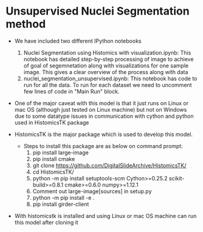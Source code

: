 # Unsupervised Nuclei Segmentation method

- We have included two different IPython notebooks
  1. Nuclei Segmentation using Histomics with visualization.ipynb: This notebook has detailed step-by-step processing of image to achieve of goal of segemnetation along with visualizations for one sample image. This gives a clear overview of the process along with data
  2. nuclei_segmentation_unsupervised.ipynb: This notebook has code to run for all the data. To run for each dataset we need to uncomment 
few lines of code in "Main Run" block.

- One of the major caveat with this model is that it just runs on Linux or mac OS (although just tested on Linux machine) but not on Windows due to some datatype issues in communication with cython and python used in HistomicsTK package

- HistomicsTK is the major package which is used to develop this model.
  - Steps to install this package are as below on command prompt:
    1. pip install large-image
    2. pip install cmake
    3. git clone https://github.com/DigitalSlideArchive/HistomicsTK/
    4. cd HistomicsTK/
    5. python -m pip install setuptools-scm Cython>=0.25.2 scikit-build>=0.8.1 cmake>=0.6.0 numpy>=1.12.1
    6. Comment out large-image[sources] in setup.py
    7. python -m pip install -e .
    8. pip install girder-client
    
- With histomicstk is installed and using Linux or mac OS machine can run this model after cloning it
